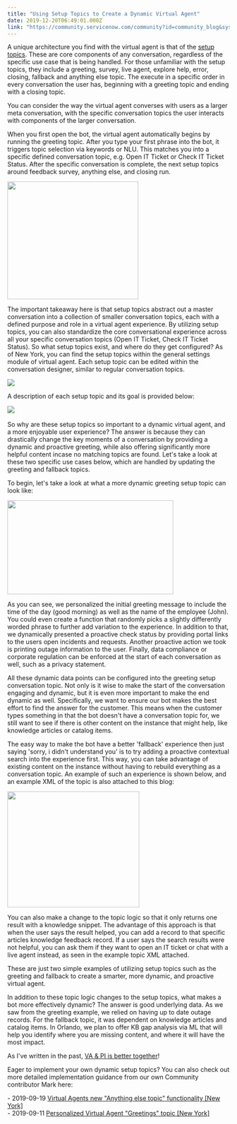 ```yaml
---
title: "Using Setup Topics to Create a Dynamic Virtual Agent"
date: 2019-12-20T06:49:01.000Z
link: "https://community.servicenow.com/community?id=community_blog&sys_id=05f93d82dbfd0c50190dfb2439961916"
---
```

<p>A unique architecture you find with the virtual agent is that of the <a href="https://docs.servicenow.com/bundle/newyork-performance-analytics-and-reporting/page/administer/virtual-agent/task/configure-va-setup-topics.html" rel="nofollow">setup topics</a>. These are core components of any conversation, regardless of the specific use case that is being handled. For those unfamiliar with the setup topics, they include a greeting, survey, live agent, explore help, error, closing, fallback and anything else topic. The execute in a specific order in every conversation the user has, beginning with a greeting topic and ending with a closing topic.</p>
<p>You can consider the way the virtual agent converses with users as a larger meta conversation, with the specific conversation topics the user interacts with components of the larger conversation.</p>
<p style="text-align: left;">When you first open the bot, the virtual agent automatically begins by running the greeting topic. After you type your first phrase into the bot, it triggers topic selection via keywords or NLU. This matches you into a specific defined conversation topic, e.g. Open IT Ticket or Check IT Ticket Status. After the specific conversation is complete, the next setup topics around feedback survey, anything else, and closing run.</p>
<p><img src="https://community.servicenow.com/1db9fd42dbfd0c50190dfb2439961971.iix" width="297" height="267" /></p>
<p>The important takeaway here is that setup topics abstract out a master conversation into a collection of smaller conversation topics, each with a defined purpose and role in a virtual agent experience. By utilizing setup topics, you can also standardize the core conversational experience across all your specific conversation topics (Open IT Ticket, Check IT Ticket Status). So what setup topics exist, and where do they get configured? As of New York, you can find the setup topics within the general settings module of virtual agent. Each setup topic can be edited within the conversation designer, similar to regular conversation topics.</p>
<p><img style="max-width: 100%; max-height: 480px;" src="https://community.servicenow.com/9308f14edbbd0c50190dfb243996198d.iix" /></p>
<p>A description of each setup topic and its goal is provided below:</p>
<p><img style="max-width: 100%; max-height: 480px;" src="https://community.servicenow.com/8119a556dbb50090190dfb24399619f9.iix" /> </p>
<p>So why are these setup topics so important to a dynamic virtual agent, and a more enjoyable user experience? The answer is because they can drastically change the key moments of a conversation by providing a dynamic and proactive greeting, while also offering significantly more helpful content incase no matching topics are found. Let&#39;s take a look at these two specific use cases below, which are handled by updating the greeting and fallback topics.</p>
<p>To begin, let&#39;s take a look at what a more dynamic greeting setup topic can look like:</p>
<p><img style="max-width: 100%; max-height: 480px;" src="https://community.servicenow.com/a2c9f182dbfd0c50190dfb24399619c7.iix" width="376" height="213" /></p>
<p>As you can see, we personalized the initial greeting message to include the time of the day (good morning) as well as the name of the employee (John). You could even create a function that randomly picks a slightly differently worded phrase to further add variation to the experience. In addition to that, we dynamically presented a proactive check status by providing portal links to the users open incidents and requests. Another proactive action we took is printing outage information to the user. Finally, data compliance or corporate regulation can be enforced at the start of each conversation as well, such as a privacy statement.</p>
<p>All these dynamic data points can be configured into the greeting setup conversation topic. Not only is it wise to make the start of the conversation engaging and dynamic, but it is even more important to make the end dynamic as well. Specifically, we want to ensure our bot makes the best effort to find the answer for the customer. This means when the customer types something in that the bot doesn&#39;t have a conversation topic for, we still want to see if there is other content on the instance that might help, like knowledge articles or catalog items.</p>
<p>The easy way to make the bot have a better &#39;fallback&#39; experience then just saying &#39;sorry, i didn&#39;t understand you&#39; is to try adding a proactive contextual search into the experience first. This way, you can take advantage of existing content on the instance without having to rebuild everything as a conversation topic. An example of such an experience is shown below, and an example XML of the topic is also attached to this blog:</p>
<p><img style="max-width: 100%; max-height: 480px;" src="https://community.servicenow.com/3bd9f182dbfd0c50190dfb24399619d0.iix" width="299" height="263" /></p>
<p>You can also make a change to the topic logic so that it only returns one result with a knowledge snippet. The advantage of this approach is that when the user says the result helped, you can add a record to that specific articles knowledge feedback record. If a user says the search results were not helpful, you can ask them if they want to open an IT ticket or chat with a live agent instead, as seen in the example topic XML attached.</p>
<p>These are just two simple examples of utilizing setup topics such as the greeting and fallback to create a smarter, more dynamic, and proactive virtual agent.</p>
<p>In addition to these topic logic changes to the setup topics, what makes a bot more effectively dynamic? The answer is good underlying data. As we saw from the greeting example, we relied on having up to date outage records. For the fallback topic, it was dependent on knowledge articles and catalog items. In Orlando, we plan to offer KB gap analysis via ML that will help you identify where you are missing content, and where it will have the most impact.</p>
<p>As I&#39;ve written in the past, <a href="https://community.servicenow.com/community?id&#61;community_blog&amp;sys_id&#61;daac4774db82ff80e0e80b55ca9619f4" rel="nofollow">VA &amp; PI is better together</a>!</p>
<p>Eager to implement your own dynamic setup topics? You can also check out more detailed implementation guidance from our own Community contributor Mark here:</p>
<p>- 2019-09-19 <a href="https://community.servicenow.com/community?id&#61;community_article&amp;sys_id&#61;ee4bc5e4db48c4145129a851ca961941" target="_blank" rel="noopener noreferrer nofollow">Virtual Agents new &#34;Anything else topic&#34; functionality [New York]</a><br />- 2019-09-11 <a href="https://community.servicenow.com/community?id&#61;community_article&amp;sys_id&#61;8e98c5f5db7bb30c14d6fb2439961958" target="_blank" rel="noopener noreferrer nofollow">Personalized Virtual Agent &#34;Greetings&#34; topic [New York]</a></p>